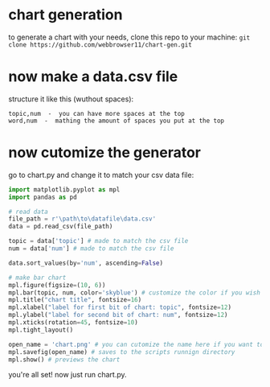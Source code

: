 # chart generation
to generate a chart with your needs, clone this repo to your machine: `git clone https://github.com/webbrowser11/chart-gen.git`
# now make a data.csv file
structure it like this (wuthout spaces):
```
topic,num  -  you can have more spaces at the top
word,num  -  mathing the amount of spaces you put at the top
```
# now cutomize the generator
go to chart.py and change it to match your csv data file:
```python
import matplotlib.pyplot as mpl
import pandas as pd

# read data
file_path = r'\path\to\datafile\data.csv'
data = pd.read_csv(file_path)

topic = data['topic'] # made to match the csv file
num = data['num'] # made to match the csv file

data.sort_values(by='num', ascending=False)

# make bar chart
mpl.figure(figsize=(10, 6))
mpl.bar(topic, num, color='skyblue') # customize the color if you wish to.
mpl.title("chart title", fontsize=16)
mpl.xlabel("label for first bit of chart: topic", fontsize=12)
mpl.ylabel("label for second bit of chart: num", fontsize=12)
mpl.xticks(rotation=45, fontsize=10)
mpl.tight_layout()

open_name = 'chart.png' # you can cutomize the name here if you want to, and it does save as this name
mpl.savefig(open_name) # saves to the scripts runnign directory
mpl.show() # previews the chart
```
you're all set! now just run chart.py.
